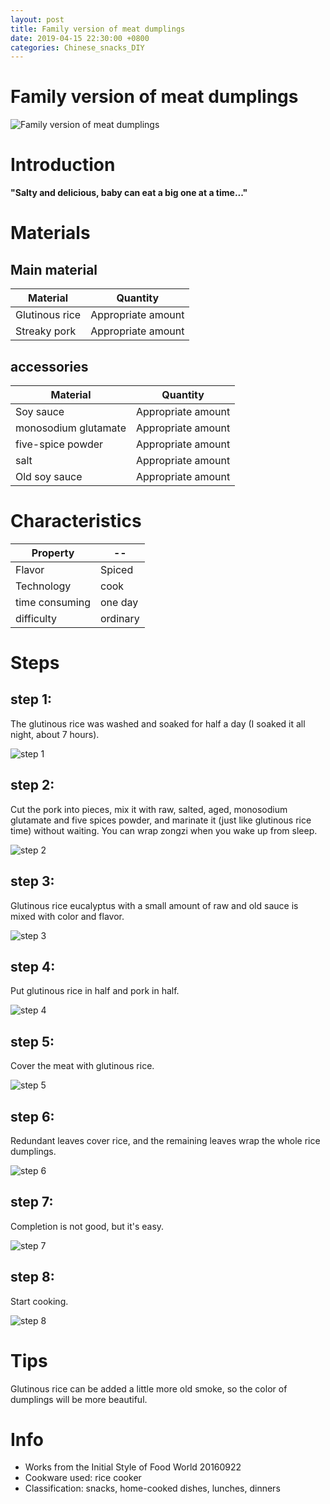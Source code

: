 ```yaml
---
layout: post
title: Family version of meat dumplings
date: 2019-04-15 22:30:00 +0800
categories: Chinese_snacks_DIY
---
```


# Family version of meat dumplings

![Family version of meat dumplings]({{site.baseurl}}/img/420729/420729.jpg)

# Introduction

**"Salty and delicious, baby can eat a big one at a time..."**

# Materials


## Main material

Material|Quantity
--|--
Glutinous rice|Appropriate amount
Streaky pork|Appropriate amount

## accessories

Material|Quantity
--|--
Soy sauce|Appropriate amount
monosodium glutamate|Appropriate amount
five-spice powder|Appropriate amount
salt|Appropriate amount
Old soy sauce|Appropriate amount

# Characteristics

Property|--
--|--
Flavor|Spiced
Technology|cook
time consuming|one day
difficulty|ordinary

# Steps

## step 1:

The glutinous rice was washed and soaked for half a day (I soaked it all night, about 7 hours).

![step 1]({{site.baseurl}}/img/420729/1.jpg)

## step 2:

Cut the pork into pieces, mix it with raw, salted, aged, monosodium glutamate and five spices powder, and marinate it (just like glutinous rice time) without waiting. You can wrap zongzi when you wake up from sleep.

![step 2]({{site.baseurl}}/img/420729/2.jpg)

## step 3:

Glutinous rice eucalyptus with a small amount of raw and old sauce is mixed with color and flavor.

![step 3]({{site.baseurl}}/img/420729/3.jpg)

## step 4:

Put glutinous rice in half and pork in half.

![step 4]({{site.baseurl}}/img/420729/4.jpg)

## step 5:

Cover the meat with glutinous rice.

![step 5]({{site.baseurl}}/img/420729/5.jpg)

## step 6:

Redundant leaves cover rice, and the remaining leaves wrap the whole rice dumplings.

![step 6]({{site.baseurl}}/img/420729/6.jpg)

## step 7:

Completion is not good, but it's easy.

![step 7]({{site.baseurl}}/img/420729/7.jpg)

## step 8:

Start cooking.

![step 8]({{site.baseurl}}/img/420729/8.jpg)

# Tips

Glutinous rice can be added a little more old smoke, so the color of dumplings will be more beautiful.

# Info

- Works from the Initial Style of Food World 20160922
- Cookware used: rice cooker
- Classification: snacks, home-cooked dishes, lunches, dinners